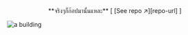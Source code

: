 


<div align="center">
**จริงๆก็ก๊อปมานั้นแหละ**  
[ [See repo ↗︎][repo-url] ]
</div>

![a building](https://github.com/MaledKhaoSan/MaledKhaoSan/master/hi.jpg)
